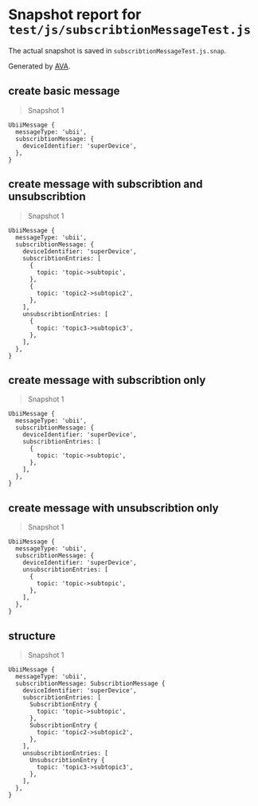 # Snapshot report for `test/js/subscribtionMessageTest.js`

The actual snapshot is saved in `subscribtionMessageTest.js.snap`.

Generated by [AVA](https://ava.li).

## create basic message

> Snapshot 1

    UbiiMessage {
      messageType: 'ubii',
      subscribtionMessage: {
        deviceIdentifier: 'superDevice',
      },
    }

## create message with subscribtion and unsubscribtion

> Snapshot 1

    UbiiMessage {
      messageType: 'ubii',
      subscribtionMessage: {
        deviceIdentifier: 'superDevice',
        subscribtionEntries: [
          {
            topic: 'topic->subtopic',
          },
          {
            topic: 'topic2->subtopic2',
          },
        ],
        unsubscribtionEntries: [
          {
            topic: 'topic3->subtopic3',
          },
        ],
      },
    }

## create message with subscribtion only

> Snapshot 1

    UbiiMessage {
      messageType: 'ubii',
      subscribtionMessage: {
        deviceIdentifier: 'superDevice',
        subscribtionEntries: [
          {
            topic: 'topic->subtopic',
          },
        ],
      },
    }

## create message with unsubscribtion only

> Snapshot 1

    UbiiMessage {
      messageType: 'ubii',
      subscribtionMessage: {
        deviceIdentifier: 'superDevice',
        unsubscribtionEntries: [
          {
            topic: 'topic->subtopic',
          },
        ],
      },
    }

## structure

> Snapshot 1

    UbiiMessage {
      messageType: 'ubii',
      subscribtionMessage: SubscribtionMessage {
        deviceIdentifier: 'superDevice',
        subscribtionEntries: [
          SubscribtionEntry {
            topic: 'topic->subtopic',
          },
          SubscribtionEntry {
            topic: 'topic2->subtopic2',
          },
        ],
        unsubscribtionEntries: [
          UnsubscribtionEntry {
            topic: 'topic3->subtopic3',
          },
        ],
      },
    }
